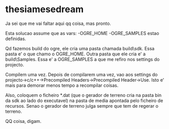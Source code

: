 # thesiamesedream

Ja sei que me vai faltar aqui qq coisa, mas pronto.

Esta solucao assume que as vars:
-OGRE_HOME
-OGRE_SAMPLES
estao definidas.

Qd fazemos build do ogre, ele cria uma pasta chamada build\sdk\. Essa pasta e' o que chamo o OGRE_HOME.
Outra pasta que ele cria e' a build\Samples\. Essa e' a OGRE_SAMPLES a que me refiro nos settings do projecto.

Compilem uma vez. Depois de compilarem uma vez, vao aos settings do projecto->c/c++->Precompiled Headers->Precompiled Header->Use.
Isto e' mais para demorar menos tempo a recompilar coisas.

Also, coloquem o ficheiro *.dat (que o gerador de terreno cria na pasta bin da sdk ao lado do executavel) na pasta de media apontada pelo ficheiro de recursos. Senao o gerador de terreno julga sempre que tem de regerar o terreno.

QQ coisa, digam.
